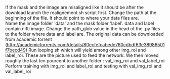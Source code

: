 If the mask and the image are misaligned like it should be after the download launch the realignement.sh script first. Change the path at the beginning of the file. It should point to where your data files are.  
Name the image folder 'data' and the mask folder 'label'. data and label contain nifti image. Change the path_glob value in the head of the .py files to the folder where data and label are. The original data can be downloaded from academic torrent (http://academictorrents.com/details/80ecfefcabede760cdbdf63e38986501f7becd49)
Run looping.sh which will yield among other img_roi and label_roi. These are the picture used to feed the network. 
We then moved roughly the last ten pourcent to another folder : val_img_roi and val_label_roi 
Perform training with img_roi and label_roi and testing with val_img_roi and val_label_roi
